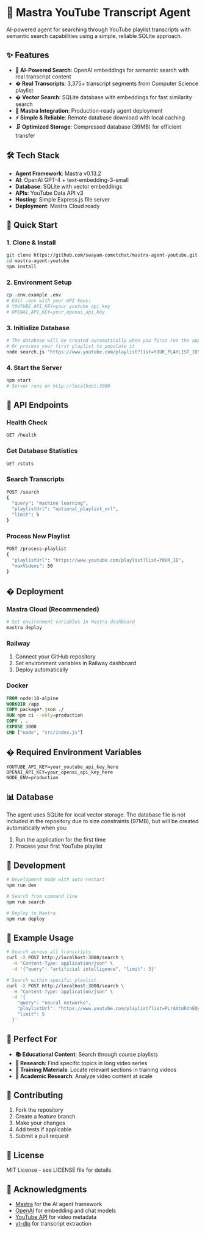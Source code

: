 # 🚀 Mastra YouTube Transcript Agent

AI-powered agent for searching through YouTube playlist transcripts with semantic search capabilities using a simple, reliable SQLite approach.

## ✨ Features

- **🧠 AI-Powered Search**: OpenAI embeddings for semantic search with real transcript content
- **� Real Transcripts**: 3,375+ transcript segments from Computer Science playlist
- **� Vector Search**: SQLite database with embeddings for fast similarity search
- **📱 Mastra Integration**: Production-ready agent deployment
- **⚡ Simple & Reliable**: Remote database download with local caching
- **🗜️ Optimized Storage**: Compressed database (39MB) for efficient transfer

## 🛠️ Tech Stack

- **Agent Framework**: Mastra v0.13.2
- **AI**: OpenAI GPT-4 + text-embedding-3-small
- **Database**: SQLite with vector embeddings
- **APIs**: YouTube Data API v3
- **Hosting**: Simple Express.js file server
- **Deployment**: Mastra Cloud ready

## 🚀 Quick Start

### 1. Clone & Install
```bash
git clone https://github.com/swayam-cometchat/mastra-agent-youtube.git
cd mastra-agent-youtube
npm install
```

### 2. Environment Setup
```bash
cp .env.example .env
# Edit .env with your API keys:
# YOUTUBE_API_KEY=your_youtube_api_key
# OPENAI_API_KEY=your_openai_api_key
```

### 3. Initialize Database
```bash
# The database will be created automatically when you first run the app
# Or process your first playlist to populate it
node search.js "https://www.youtube.com/playlist?list=YOUR_PLAYLIST_ID"
```

### 4. Start the Server
```bash
npm start
# Server runs on http://localhost:3000
```

## 📡 API Endpoints

### Health Check
```bash
GET /health
```

### Get Database Statistics
```bash
GET /stats
```

### Search Transcripts
```bash
POST /search
{
  "query": "machine learning",
  "playlistUrl": "optional_playlist_url",
  "limit": 5
}
```

### Process New Playlist
```bash
POST /process-playlist
{
  "playlistUrl": "https://www.youtube.com/playlist?list=YOUR_ID",
  "maxVideos": 50
}
```

## � Deployment

### Mastra Cloud (Recommended)
```bash
# Set environment variables in Mastra dashboard
mastra deploy
```

### Railway
1. Connect your GitHub repository
2. Set environment variables in Railway dashboard
3. Deploy automatically

### Docker
```dockerfile
FROM node:18-alpine
WORKDIR /app
COPY package*.json ./
RUN npm ci --only=production
COPY . .
EXPOSE 3000
CMD ["node", "src/index.js"]
```

## � Required Environment Variables

```env
YOUTUBE_API_KEY=your_youtube_api_key_here
OPENAI_API_KEY=your_openai_api_key_here
NODE_ENV=production
```

## 📊 Database

The agent uses SQLite for local vector storage. The database file is not included in the repository due to size constraints (97MB), but will be created automatically when you:

1. Run the application for the first time
2. Process your first YouTube playlist

## 🔧 Development

```bash
# Development mode with auto-restart
npm run dev

# Search from command line
npm run search

# Deploy to Mastra
npm run deploy
```

## 📝 Example Usage

```bash
# Search across all transcripts
curl -X POST http://localhost:3000/search \
  -H "Content-Type: application/json" \
  -d '{"query": "artificial intelligence", "limit": 3}'

# Search within specific playlist
curl -X POST http://localhost:3000/search \
  -H "Content-Type: application/json" \
  -d '{
    "query": "neural networks",
    "playlistUrl": "https://www.youtube.com/playlist?list=PLrAXtmRdnEQy5vEs6TVwjC3PYcca8d0uM",
    "limit": 5
  }'
```

## 🎯 Perfect For

- **📚 Educational Content**: Search through course playlists
- **🎥 Research**: Find specific topics in long video series  
- **💼 Training Materials**: Locate relevant sections in training videos
- **🔬 Academic Research**: Analyze video content at scale

## 🤝 Contributing

1. Fork the repository
2. Create a feature branch
3. Make your changes
4. Add tests if applicable
5. Submit a pull request

## 📄 License

MIT License - see LICENSE file for details.

## 🙏 Acknowledgments

- [Mastra](https://mastra.ai) for the AI agent framework
- [OpenAI](https://openai.com) for embedding and chat models
- [YouTube API](https://developers.google.com/youtube/v3) for video metadata
- [yt-dlp](https://github.com/yt-dlp/yt-dlp) for transcript extraction

